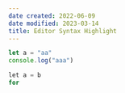 ```yaml
---
date created: 2022-06-09
date modified: 2023-03-14
title: Editor Syntax Highlight
---
```


```javascript
let a = "aa"
console.log("aaa")

```

```go
let a = b
for 
```
